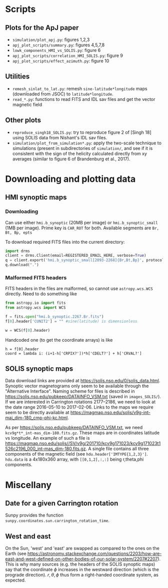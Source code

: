 # Scripts

## Plots for the ApJ paper
* `simulation/plot_apj.py`: figures 1,2,3
* `apj_plot_scripts/summary.py`: figures 4,5,7,8
* `lowk_components_HMI_vs_SOLIS.py`: figure 6
* `apj_plot_scripts/correlation_HMI_SOLIS.py`: figure 9
* `apj_plot_scripts/effect_azimuth.py`: figure 10

## Utilities
* `remesh_sinlat_to_lat.py`: remesh `sine-latitude*longitude` maps (downloaded from JSOC) to `latitude*longitude`.
* `read_*.py`: functions to read FITS and IDL sav files and get the vector magnetic field

## Other plots
* `reproduce_singh18_SOLIS.py`: try to reproduce figure 2 of [Singh 18] using SOLIS data from Nishant's IDL sav files.
* `simulation/plot_from_simulation*.py`: apply the two-scale technique to simulations (present in subdirectories of `simulation/`, and see if it is consistent with the sign of the helicity calculated directly from xy averages (similar to figure 6 of Brandenburg et al., 2017).

# Downloading and plotting data

## HMI synoptic maps
### Downloading
Can use either `hmi.b_synoptic` (20MB per image) or `hmi.b_synoptic_small` (1MB per image).
Prime key is `CAR_ROT` for both.
Available segments are `Br, Bt, Bp, epts`

To download required FITS files into the current directory:
```python
import drms
client = drms.Client(email=REGISTERED_EMAIL_HERE, verbose=True)
q = client.export('hmi.b_synoptic_small[2093-2268]{Br,Bt,Bp}', protocol='fits')
q.download(".")
```

### Malformed FITS headers
FITS headers in the files are malformed, so cannot use `astropy.wcs.WCS` directly.
Need to do something like
```python
from astropy.io import fits
from astropy.wcs import WCS

f = fits.open("hmi.b_synoptic.2267.Br.fits")
f[0].header['CUNIT2'] = "" #sine(latitude) is dimensionless

w = WCS(f[0].header)
```

Handcoded one (to get the coordinate arrays) is like
```pseudocode
h = f[0].header
coord = lambda i: (i+1-h['CRPIX?'])*h['CDELT?'] + h['CRVAL?']
```

## SOLIS synoptic maps
Data download links are provided at <https://solis.nso.edu/0/solis_data.html>. Synoptic vector magnetograms only seem to be available through the "Alternative Interface".
Naming scheme for files is described in <https://solis.nso.edu/pubkeep/DATAINFO_VSM.txt> (saved in `images_SOLIS/`).
If we are interested in Carrington rotations 2177–2186, we need to look at the date range 2016-05-10 to 2017-02-06.
Links to the maps we require seem to be directly available at <https://magmap.nso.edu/solis/v9g-int-maj_dim-180_cmp-phi-kc.html>.

As per <https://solis.nso.edu/pubkeep/DATAINFO_VSM.txt>, we need `kcv9g*t*_int-mas_dim-180.fits.gz`.
These maps are in coordinates latitude vs longitude.
An example of such a file is <https://magmap.nso.edu/solis//SV/v9g/201710/kcv9g171023/kcv9g171023t1526c2196_000_int-mas_dim-180.fits.gz>.
A single file contains all three components of the magnetic field (see `hdu.header['IMTYPE{1,2,3}']`.
`hdu.data` is a 4x180x360 array, with `[[0,1,2],:,:]` being r,theta,phi components.

# Miscellany
## Date for a given Carrington rotation
Sunpy provides the function `sunpy.coordinates.sun.carrington_rotation_time`.

## West and east
On the Sun, 'west' and 'east' are swapped as compared to the ones on the Earth (see <https://astronomy.stackexchange.com/questions/2203/how-are-east-and-west-defined-on-other-bodies-of-our-solar-system/2207#2207>).
This is why many sources (e.g. the headers of the SOLIS synoptic maps) say that the coordinate $\phi$ increases in the westward direction (which is the prograde direction).
$r, \theta, \phi$ thus form a right-handed coordinate system, as expected.
